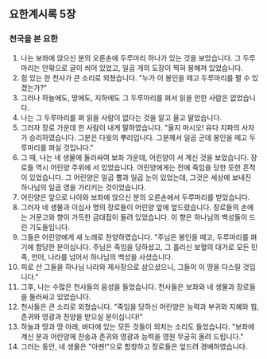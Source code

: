## 요한계시록 5장
### 천국을 본 요한
1. 나는 보좌에 앉으신 분의 오른손에 두루마리 하나가 있는 것을 보았습니다. 그 두루마리는 안팎으로 글이 씌어 있었고, 일곱 개의 도장이 찍혀 봉해져 있었습니다.
2. 힘 있는 한 천사가 큰 소리로 외쳤습니다. "누가 이 봉인을 떼고 두루마리를 펼 수 있겠는가?"
3. 그러나 하늘에도, 땅에도, 지하에도 그 두루마리를 펴서 읽을 만한 사람은 없었습니다.
4. 나는 그 두루마리를 펴 읽을 사람이 없다는 것을 알고 울고 말았습니다.
5. 그러자 장로 가운데 한 사람이 내게 말하였습니다. "울지 마시오! 유다 지파의 사자가 승리하였습니다. 그분은 다윗의 뿌리입니다. 그분께서 일곱 군데 봉인을 떼고 두루마리를 펴실 것입니다."
6. 그 때, 나는 네 생물에 둘러싸여 보좌 가운데, 어린양이 서 계신 것을 보았습니다. 장로들 역시 어린양 주위에 서 있었습니다. 어린양에게는 전에 죽임을 당한 듯한 흔적이 있었습니다. 그 어린양은 일곱 뿔과 일곱 눈이 있었는데, 그것은 세상에 보내진 하나님의 일곱 영을 가리키는 것이었습니다.
7. 어린양은 앞으로 나아와 보좌에 앉으신 분의 오른손에서 두루마리를 받았습니다.
8. 그러자 네 생물과 이십사 명의 장로들이 어린양 앞에 엎드렸습니다. 장로들의 손에는 거문고와 향이 가득한 금대접이 들려 있었습니다. 이 향은 하나님의 백성들이 드린 기도들입니다.
9. 그들은 어린양에게 새 노래로 찬양하였습니다. "주님은 봉인을 떼고, 두루마리를 펴기에 합당한 분이십니다. 주님은 죽임을 당하셨고, 그 흘리신 보혈의 대가로 모든 민족, 언어, 나라를 넘어서 하나님의 백성을 사셨습니다.
10. 피로 산 그들을 하나님 나라와 제사장으로 삼으셨으니, 그들이 이 땅을 다스릴 것입니다."
11. 그후, 나는 수많은 천사들의 음성을 들었습니다. 천사들은 보좌와 네 생물과 장로들을 둘러싸고 있었습니다.
12. 천사들은 큰 소리로 외쳤습니다. "죽임을 당하신 어린양은 능력과 부귀와 지혜와 힘, 존귀와 영광과 찬양을 받으실 분이십니다!"
13. 하늘과 땅과 땅 아래, 바다에 있는 모든 것들이 외치는 소리도 들었습니다. "보좌에 계신 분과 어린양께 찬송과 존귀와 영광과 능력을 영원 무궁히 올려 드립니다."
14. 그러는 동안, 네 생물은 "아멘!"으로 합창하고 장로들은 엎드려 경배하였습니다.